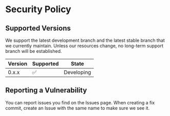 # Security Policy

## Supported Versions

We support the latest development branch and the latest stable branch that we currently maintain. Unless our resources change, no long-term support branch will be established.

| Version | Supported          | State      |
| ------- | ------------------ | ---------- |
| 0.x.x   | :white_check_mark: | Developing |

## Reporting a Vulnerability

You can report issues you find on the Issues page. When creating a fix commit, create an Issue with the same name to make sure we see it.
